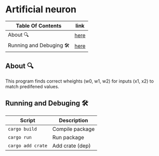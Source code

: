 # Artificial neuron
| Table Of Contents        | link        |
| -------------------------| ----------- |
| About 🔍                  |  [here](#1) |
| Running and Debuging 🛠️   |  [here](#2) |

## About 🔍 <a name='1'></a>
This program finds correct wheights (w0, w1, w2) for inputs (x1, x2) to match predifened values.

## Running and Debuging 🛠️ <a name="2"></a>
| Script            | Description     |
| ----------------- | --------------- |
| `cargo build`     | Compile package |
| `cargo run`       | Run package     |
| `cargo add crate` | Add crate (dep) |

